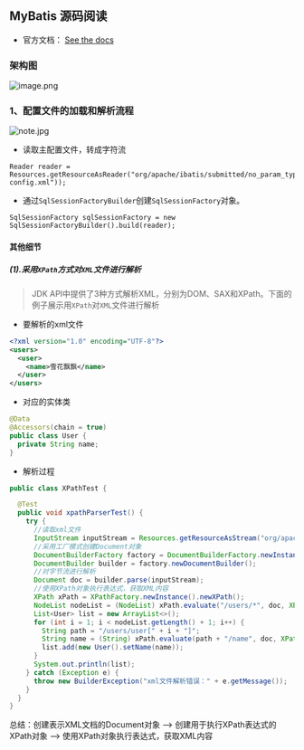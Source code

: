 ## MyBatis 源码阅读
* 官方文档： [See the docs](http://mybatis.github.io/mybatis-3)
### 架构图
![image.png](https://p1-juejin.byteimg.com/tos-cn-i-k3u1fbpfcp/58853c11b6c64138a34847b7d730e0bc~tplv-k3u1fbpfcp-watermark.image)
### 1、配置文件的加载和解析流程
![note.jpg](https://s3.bmp.ovh/imgs/2021/09/3497ff641ce73e23.jpg)
- 读取主配置文件，转成字符流
```text
Reader reader = Resources.getResourceAsReader("org/apache/ibatis/submitted/no_param_type/mybatis-config.xml"));
```
- 通过`SqlSessionFactoryBuilder`创建`SqlSessionFactory`对象。
```text
SqlSessionFactory sqlSessionFactory = new SqlSessionFactoryBuilder().build(reader);
```
#### 其他细节
##### (1).采用`XPath`方式对`XML`文件进行解析
> JDK API中提供了3种方式解析XML，分别为DOM、SAX和XPath。下面的例子展示用`XPath`对`XML`文件进行解析
- 要解析的xml文件
```xml
<?xml version="1.0" encoding="UTF-8"?>
<users>
  <user>
    <name>雪花飘飘</name>
  </user>
</users>
```
- 对应的实体类
```java
@Data
@Accessors(chain = true)
public class User {
  private String name;
}
```
- 解析过程
```java
public class XPathTest {

  @Test
  public void xpathParserTest() {
    try {
      //读取xml文件
      InputStream inputStream = Resources.getResourceAsStream("org/apache/ibatis/learning/user.xml");
      //采用工厂模式创建Document对象
      DocumentBuilderFactory factory = DocumentBuilderFactory.newInstance();
      DocumentBuilder builder = factory.newDocumentBuilder();
      //对字节流进行解析
      Document doc = builder.parse(inputStream);
      //使用XPath对象执行表达式，获取XML内容
      XPath xPath = XPathFactory.newInstance().newXPath();
      NodeList nodeList = (NodeList) xPath.evaluate("/users/*", doc, XPathConstants.NODESET);
      List<User> list = new ArrayList<>();
      for (int i = 1; i < nodeList.getLength() + 1; i++) {
        String path = "/users/user[" + i + "]";
        String name = (String) xPath.evaluate(path + "/name", doc, XPathConstants.STRING);
        list.add(new User().setName(name));
      }
      System.out.println(list);
    } catch (Exception e) {
      throw new BuilderException("xml文件解析错误：" + e.getMessage());
    }
  }
}
```
总结：创建表示XML文档的Document对象 —> 创建用于执行XPath表达式的XPath对象 —> 使用XPath对象执行表达式，获取XML内容


